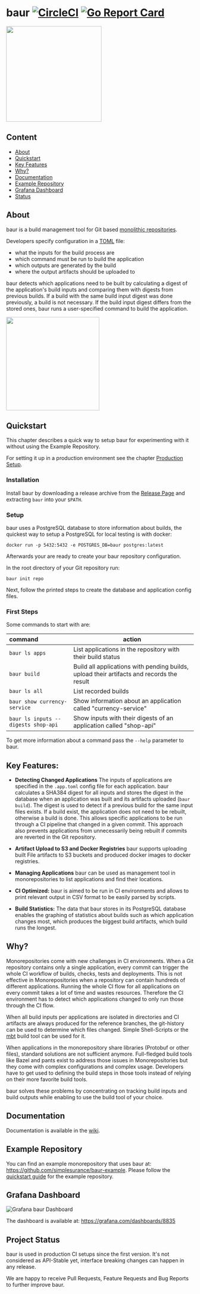 # baur [![CircleCI](https://circleci.com/gh/simplesurance/baur.svg?style=svg&circle-token=8bc17577e45f5246cba2e1ea199ae504c8700eb6)](https://circleci.com/gh/simplesurance/baur) [![Go Report Card](https://goreportcard.com/badge/github.com/simplesurance/baur)](https://goreportcard.com/report/github.com/simplesurance/baur)

<img src="https://github.com/simplesurance/baur/wiki/media/baur.png" width="256" height="256">


## Content
* [About](#About)
* [Quickstart](#Quickstart)
* [Key Features](#Key-Features)
* [Why?](#Why)
* [Documentation](#Documentation)
* [Example Repository](#Example-Repository)
* [Grafana Dashboard](#Grafana-Dashboard)
* [Status](#Status)

## About
baur is a build management tool for Git based
[monolithic repositories](https://en.wikipedia.org/wiki/Monorepo).

Developers specify configuration in a [TOML](https://github.com/toml-lang/toml) file:

- what the inputs for the build process are
- which command must be run to build the application
- which outputs are generated by the build
- where the output artifacts should be uploaded to

baur detects which applications need to be built by calculating a digest of the
application's build inputs and comparing them with digests from previous builds.
If a build with the same build input digest was done previously, a build is not necessary.
If the build input digest differs from the stored ones, baur runs a
user-specified command to build the application.

<a href="https://asciinema.org/a/215653?rows=30&speed=1.5" target="_blank"><img src="https://asciinema.org/a/215653.svg" height="250" /></a>


## Quickstart
This chapter describes a quick way to setup baur for experimenting with it
without using the Example Repository.

For setting it up in a production environment see the chapter
[Production Setup](https://github.com/simplesurance/baur/wiki/Configuration#production-setup).

### Installation
Install baur by downloading a release archive from
the [Release Page](https://github.com/simplesurance/baur/releases) and
extracting `baur` into your `$PATH`.

### Setup
baur uses a PostgreSQL database to store information about builds, the quickest
way to setup a PostgreSQL for local testing is with docker:

```
docker run -p 5432:5432 -e POSTGRES_DB=baur postgres:latest
```

Afterwards your are ready to create your baur repository configuration.

In the root directory of your Git repository run:

```
baur init repo
```

Next, follow the printed steps to create the database and application config
files.

### First Steps
Some commands to start with are:

| command                             | action                                                                                    |
|:------------------------------------|-------------------------------------------------------------------------------------------|
| `baur ls apps`                      | List applications in the repository with their build status                               |
| `baur build`                        | Build all applications with pending builds, upload their artifacts and records the result |
| `baur ls all`                       | List recorded builds                                                                      |
| `baur show currency-service`        | Show information about an application called "currency-service"                           |
| `baur ls inputs --digests shop-api` | Show inputs with their digests of an application called "shop-api"                        |

To get more information about a command pass the `--help` parameter to baur.

## Key Features:

* **Detecting Changed Applications**
The inputs of applications are specified in the `.app.toml` config file for each
application. baur calculates a SHA384 digest for all inputs and stores the
digest in the database when an application was built and its artifacts uploaded
(`baur build`).
The digest is used to detect if a previous build for the same input files exists.
If a build exist, the application does not need to be rebuilt, otherwise a build
is done.
This allows specific applications to be run through a CI pipeline that changed
in a given commit.
This approach also prevents applications from unnecessarily being rebuilt if
commits are reverted in the Git repository.

* **Artifact Upload to S3 and Docker Registries**
baur supports uploading built File artifacts to S3
buckets and produced docker images to docker registries.

* **Managing Applications**
baur can be used as management tool in monorepositories to list applications and
find their locations.

* **CI Optimized:**
baur is aimed to be run in CI environments and allows to print relevant output
in CSV format to be easily parsed by scripts.

* **Build Statistics:**
The data that baur stores in its PostgreSQL database enables the graphing of statistics
about builds such as which application changes most, which produces the biggest
build artifacts, which build runs the longest.

## Why?
Monorepositories come with new challenges in CI environments.
When a Git repository contains only a single application, every commit can
trigger the whole CI workflow of builds, checks, tests and deployments.
This is not effective in Monorepositories when a repository can contain
hundreds of different applications. Running the whole CI flow for all
applications on every commit takes a lot of time and wastes resources.
Therefore the CI environment has to detect which applications changed to only run
those through the CI flow.

When all build inputs per applications are isolated in directories and CI
artifacts are always produced for the reference branches, the git-history can be
used to determine which files changed. Simple Shell-Scripts or the
[mbt](https://github.com/mbtproject/mbt) build tool can be used for it.

When applications in the monorepository share libraries (Protobuf or other files),
standard solutions are not sufficient anymore.
Full-fledged build tools like Bazel and pants exist to address those issues in
Monorepositories but they come with complex configurations and complex usage.
Developers have to get used to defining the build steps in those tools instead of
relying on their more favorite build tools.

baur solves these problems by concentrating on tracking build inputs and build
outputs while enabling to use the build tool of your choice.


## Documentation
Documentation is available in the
[wiki](https://github.com/simplesurance/baur/wiki).


## Example Repository
You can find an example monorepository that uses baur at:
<https://github.com/simplesurance/baur-example>.
Please follow the [quickstart guide](https://github.com/simplesurance/baur-example#quickstart)
for the example repository.


## Grafana Dashboard
![Grafana baur Dashboard](https://github.com/simplesurance/baur/wiki/media/graphana-dashboard.png "Grafana baur Dashboard")

The dashboard is available at: <https://grafana.com/dashboards/8835>

## Project Status
baur is used in production CI setups since the first version.
It's not considered as API-Stable yet, interface breaking changes can happen in
any release.

We are happy to receive Pull Requests, Feature Requests and Bug Reports to
further improve baur.
